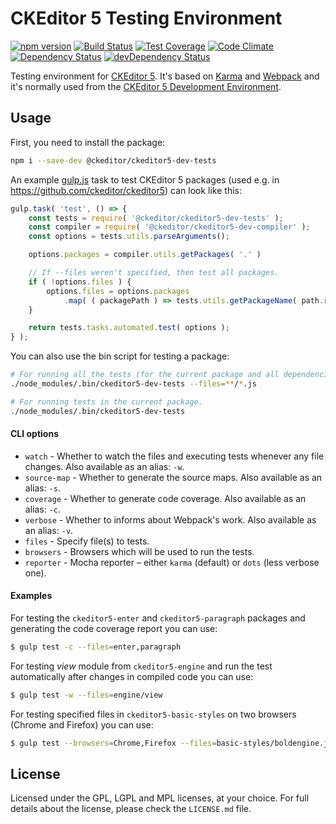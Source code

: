 CKEditor 5 Testing Environment
==============================

[![npm version](https://badge.fury.io/js/%40ckeditor%2Fckeditor5-dev-tests.svg)](https://www.npmjs.com/package/@ckeditor/ckeditor5-dev-tests)
[![Build Status](https://travis-ci.org/ckeditor/ckeditor5-dev-tests.svg?branch=master)](https://travis-ci.org/ckeditor/ckeditor5-dev-tests)
[![Test Coverage](https://codeclimate.com/github/ckeditor/ckeditor5-dev-tests/badges/coverage.svg)](https://codeclimate.com/github/ckeditor/ckeditor5-dev-tests/coverage)
[![Code Climate](https://codeclimate.com/github/ckeditor/ckeditor5-dev-tests/badges/gpa.svg)](https://codeclimate.com/github/ckeditor/ckeditor5-dev-tests)
[![Dependency Status](https://david-dm.org/ckeditor/ckeditor5-dev-tests/status.svg)](https://david-dm.org/ckeditor/ckeditor5-dev-tests#info=dependencies)
[![devDependency Status](https://david-dm.org/ckeditor/ckeditor5-dev-tests/dev-status.svg)](https://david-dm.org/ckeditor/ckeditor5-dev-tests#info=devDependencies)

Testing environment for [CKEditor 5](https://ckeditor5.github.io). It's based on [Karma](https://karma-runner.github.io/) and [Webpack](https://webpack.github.io/) and it's normally used from the [CKEditor 5 Development Environment](https://github.com/ckeditor/ckeditor5).

## Usage

First, you need to install the package:

```bash
npm i --save-dev @ckeditor/ckeditor5-dev-tests
```

An example [gulp.js](http://gulpjs.com/) task to test CKEditor 5 packages (used e.g. in https://github.com/ckeditor/ckeditor5) can look like this:

```js
gulp.task( 'test', () => {
	const tests = require( '@ckeditor/ckeditor5-dev-tests' );
	const compiler = require( '@ckeditor/ckeditor5-dev-compiler' );
	const options = tests.utils.parseArguments();

	options.packages = compiler.utils.getPackages( '.' )

	// If --files weren't specified, then test all packages.
	if ( !options.files ) {
		options.files = options.packages
			.map( ( packagePath ) => tests.utils.getPackageName( path.resolve( packagePath ) ) );
	}

	return tests.tasks.automated.test( options );
} );
```

You can also use the bin script for testing a package:

```bash
# For running all the tests (for the current package and all dependencies).
./node_modules/.bin/ckeditor5-dev-tests --files=**/*.js

# For running tests in the current package.
./node_modules/.bin/ckeditor5-dev-tests
```

#### CLI options

* `watch` - Whether to watch the files and executing tests whenever any file changes. Also available as an alias: `-w`.
* `source-map` - Whether to generate the source maps. Also available as an alias: `-s`.
* `coverage` - Whether to generate code coverage. Also available as an alias: `-c`.
* `verbose` - Whether to informs about Webpack's work. Also available as an alias: `-v`.
* `files` - Specify file(s) to tests.
* `browsers` - Browsers which will be used to run the tests.
* `reporter` - Mocha reporter – either `karma` (default) or `dots` (less verbose one).

#### Examples

For testing the `ckeditor5-enter` and `ckeditor5-paragraph` packages and generating the code coverage report you can use:

```bash
$ gulp test -c --files=enter,paragraph
```

For testing *view* module from `ckeditor5-engine` and run the test automatically after changes in compiled code you can use:

```bash
$ gulp test -w --files=engine/view
```

For testing specified files in `ckeditor5-basic-styles` on two browsers (Chrome and Firefox) you can use:

```bash
$ gulp test --browsers=Chrome,Firefox --files=basic-styles/boldengine.js,basic-styles/italicengine.js
```

## License

Licensed under the GPL, LGPL and MPL licenses, at your choice. For full details about the license, please check the `LICENSE.md` file.
